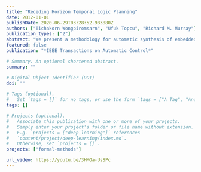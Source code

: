 ```yaml
---
title: "Receding Horizon Temporal Logic Planning"
date: 2012-01-01
publishDate: 2020-06-29T03:28:52.983880Z
authors: ["Tichakorn Wongpiromsarn", "Ufuk Topcu", "Richard M. Murray"]
publication_types: ["2"]
abstract: "We present a methodology for automatic synthesis of embedded control software that incorporates a class of linear temporal logic (LTL) specifications sufficient to describe a wide range of properties including safety, stability, progress, obligation, response and guarantee. To alleviate the associated computational complexity of LTL synthesis, we propose a receding horizon framework that effectively reduces the synthesis problem into a set of smaller problems. The proposed control structure consists of a goal generator, a trajectory planner, and a continuous controller. The goal generator reduces the trajectory generation problem into a sequence of smaller problems of short horizon while preserving the desired system-level temporal properties. Subsequently, in each iteration, the trajectory planner solves the corresponding short-horizon problem with the currently observed state as the initial state and generates a feasible trajectory to be implemented by the continuous controller. Based on the simulation property, we show that the composition of the goal generator, trajectory planner and continuous controller and the corresponding receding horizon framework guarantee the correctness of the system with respect to its specification regardless of the environment in which the system operates. In addition, we present a response mechanism to handle failures that may occur due to a mismatch between the actual system and its model. The effectiveness of the proposed technique is demonstrated through an example of an autonomous vehicle navigating an urban environment. This example also illustrates that the system is not only robust with respect to exogenous disturbances but is also capable of properly handling violation of the environment assumption that is explicitly stated as part of the system specification."
featured: false
publication: "*IEEE Transactions on Automatic Control*"

# Summary. An optional shortened abstract.
summary: ""

# Digital Object Identifier (DOI)
doi: ""

# Tags (optional).
#   Set `tags = []` for no tags, or use the form `tags = ["A Tag", "Another Tag"]` for one or more tags.
tags: []

# Projects (optional).
#   Associate this publication with one or more of your projects.
#   Simply enter your project's folder or file name without extension.
#   E.g. `projects = ["deep-learning"]` references
#   `content/project/deep-learning/index.md`.
#   Otherwise, set `projects = []`.
projects: ["formal-methods"]

url_video: https://youtu.be/3HMOa-UsSPc
---
```

